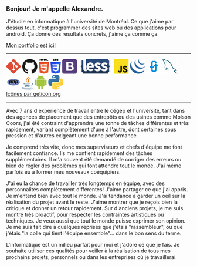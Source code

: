 <h3>Bonjour! Je m'appelle Alexandre.</h3>
<p>J'étudie en informatique à l'université de Montréal. Ce que j'aime par dessus tout, c'est programmer des sites web ou des applications pour android. Ça donne des résultats concrets, j'aime ça comme ça.</p>
<a href="https://agilbert.dev">Mon portfolio est ici!</a>
<hr>
<div>
  <div>
    <img src='icons/git-icon.svg' alt='git icon' title='Git' height='40'/>
    <img src='icons/github-icon.svg' alt='github icon' title='Github' height='40'/>
    <img src='icons/html-5.svg' alt='html icon' title='HTML5' height='40'/>
    <img src='icons/css-3.svg' alt='css icon' title='CSS3' height='40'/>
    <img src='icons/bootstrap.svg' alt='bootstrap icon' title='Bootstrap' height='40'/>
    <img src='icons/less.svg' alt='less icon' title='Less' height='40'/>
    <img src='icons/javascript.svg' alt='javascript icon' title='Javascript' height='40'/>
    <img src='icons/jquery-icon.svg' alt='jquery icon' title='jQuery' height='40'/>
    <img src='icons/ajax.svg' alt='ajax icon' title='Ajax' height='40'/>
    <img src='icons/mysql.svg' alt='mysql icon' title='MySQL' height='40'/>
    <img src='icons/php.svg' alt='php icon' title='PHP' height='40'/>
    <img src='icons/java.svg' alt='java icon' title='Java' height='40'/>
    <img src='icons/android-icon.svg' alt='android icon' title='Android' height='40'/>
    <img src='icons/python.svg' alt='python icon' title='Python' height='40'/>
  </div>
  <a href="https://github.com/get-icon/geticon">Icônes par geticon.org</a>
</div><hr>

<p>
  Avec 7 ans d'expérience de travail entre le cégep et l'université, tant dans des agences de placement que des entrepôts ou des usines comme Molson Coors, j'ai été contraint     d'apprendre une tonne de tâches différentes et très rapidement, variant complètement d'une à l'autre, dont certaines sous pression et d'autres exigeant une bonne performance.
</p>

<p>
  Je comprend très vite, donc mes superviseurs et chefs d'équipe me font facilement confiance. Ils me confient rapidement des tâches supplémentaires. Il m'a souvent été demandé   de corriger des erreurs ou bien de régler des problèmes qui font attendre tout le monde. J'ai même parfois eu à former mes nouveaux coéquipiers.
</p>

<p>
  J'ai eu la chance de travailler très longtemps en équipe, avec des personnalités complètement différentes! J'aime partager ce que j'ai appris. Je m'entend bien avec tout le     monde. J'ai tendance à garder un oeil sur la réalisation du projet avant le reste. J'aime montrer que je reçois bien la critique et donner un retour rapidement. Sur d'anciens   projets, je me suis montré très proactif, pour respecter les contraintes artistiques ou techniques. Je veux aussi que tout le monde puisse exprimer son opinion. Je me suis       fait dire à quelques reprises que j'étais "rassembleur", ou que j'étais "la colle qui tient l'équipe ensemble"... dans le bon sens du terme.
</p>

<p>
  L'informatique est un milieu parfait pour moi et j'adore ce que je fais. Je souhaite utiliser ces qualités pour veiller à la réalisation de tous mes prochains projets,           personnels ou dans les entreprises où je travaillerai.
</p>
